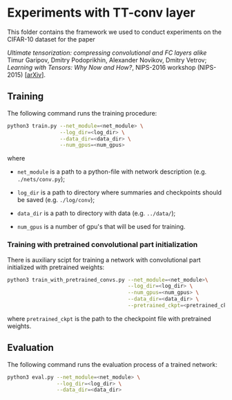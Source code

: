 # Experiments with TT-conv layer

This folder contains the framework we used to conduct experiments on the CIFAR-10 dataset for the paper  

_Ultimate tensorization: compressing convolutional and FC layers alike_   
Timur Garipov, Dmitry Podoprikhin, Alexander Novikov, Dmitry Vetrov; _Learning with Tensors: Why Now and How?_, NIPS-2016 workshop (NIPS-2015) [[arXiv](https://arxiv.org/abs/1611.03214)].

## Training

The following command runs the training procedure:

```bash
python3 train.py --net_module=<net_module> \
                 --log_dir=<log_dir> \
                 --data_dir=<data_dir> \
                 --num_gpus=<num_gpus>
```

where
* ```net_module``` is a path to a python-file with network description (e.g.  ```./nets/conv.py```);


* ```log_dir``` is a path to directory where summaries and checkpoints should be saved (e.g. ```./log/conv```);

* ```data_dir``` is a path to directory with data (e.g. ```../data/```);


* ```num_gpus``` is a number of gpu's that will be used for training.

### Training with pretrained convolutional part initialization

There is auxiliary scipt for training a network with convolutional part initialized with pretrained weights:

```bash
python3 train_with_pretrained_convs.py --net_module=<net_module>\
                                       --log_dir=<log_dir> \
                                       --num_gpus=<num_gpus> \
                                       --data_dir=<data_dir> \
                                       --pretrained_ckpt=<pretrained_ckpt>
```

where ```pretrained_ckpt``` is the path to the checkpoint file with pretrained weights.

## Evaluation

The following command runs the evaluation process of a trained network:

```bash
python3 eval.py --net_module=<net_module> \
                --log_dir=<log_dir> \
                --data_dir=<data_dir>
```
